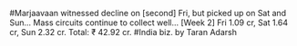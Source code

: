 #Marjaavaan witnessed decline on [second] Fri, but picked up on Sat and Sun... Mass circuits continue to collect well... [Week 2] Fri 1.09 cr, Sat 1.64 cr, Sun 2.32 cr. Total: ₹ 42.92 cr. #India biz. by Taran Adarsh

